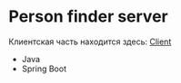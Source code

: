 # Person finder server

Клиентская часть находится здесь: [Client](https://github.com/roman-rebrov/person-finder-client)

* Java
* Spring Boot
